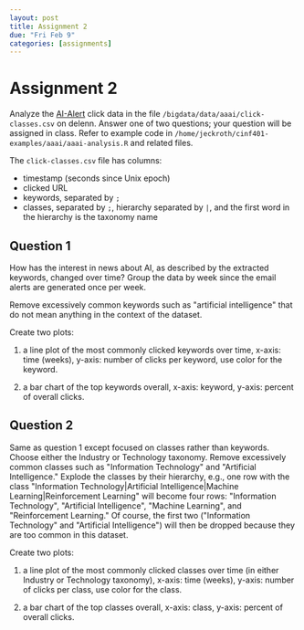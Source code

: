 ```yaml
---
layout: post
title: Assignment 2
due: "Fri Feb 9"
categories: [assignments]
---
```


# Assignment 2

Analyze the [AI-Alert](https://aitopics.org/class/AI-Alerts) click data in the file `/bigdata/data/aaai/click-classes.csv` on delenn. Answer one of two questions; your question will be assigned in class. Refer to example code in `/home/jeckroth/cinf401-examples/aaai/aaai-analysis.R` and related files.

The `click-classes.csv` file has columns:

- timestamp (seconds since Unix epoch)
- clicked URL
- keywords, separated by `;`
- classes, separated by `;`, hierarchy separated by `|`, and the first word in the hierarchy is the taxonomy name

## Question 1

How has the interest in news about AI, as described by the extracted keywords, changed over time? Group the data by week since the email alerts are generated once per week.

Remove excessively common keywords such as "artificial intelligence" that do not mean anything in the context of the dataset.

Create two plots:

1. a line plot of the most commonly clicked keywords over time, x-axis: time (weeks), y-axis: number of clicks per keyword, use color for the keyword.

2. a bar chart of the top keywords overall, x-axis: keyword, y-axis: percent of overall clicks.

## Question 2

Same as question 1 except focused on classes rather than keywords. Choose either the Industry or Technology taxonomy. Remove excessively common classes such as "Information Technology" and "Artificial Intelligence." Explode the classes by their hierarchy, e.g., one row with the class "Information Technology\|Artificial Intelligence\|Machine Learning\|Reinforcement Learning" will become four rows: "Information Technology", "Artificial Intelligence", "Machine Learning", and "Reinforcement Learning." Of course, the first two ("Information Technology" and "Artificial Intelligence") will then be dropped because they are too common in this dataset.

Create two plots:

1. a line plot of the most commonly clicked classes over time (in either Industry or Technology taxonomy), x-axis: time (weeks), y-axis: number of clicks per class, use color for the class.

2. a bar chart of the top classes overall, x-axis: class, y-axis: percent of overall clicks.

